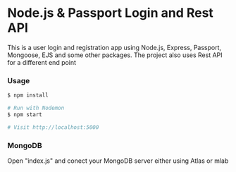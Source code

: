 # Node.js & Passport Login and Rest API

This is a user login and registration app using Node.js, Express, Passport, Mongoose, EJS and some other packages.
The project also uses Rest API for a different end point


### Usage

```sh
$ npm install
```

```sh
# Run with Nodemon
$ npm start

# Visit http://localhost:5000
```

### MongoDB

Open "index.js" and conect your MongoDB server either using Atlas or mlab
